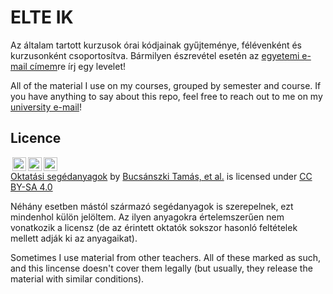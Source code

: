 # ELTE IK
Az általam tartott kurzusok órai kódjainak gyűjteménye, félévenként és kurzusonként csoportosítva.
Bármilyen észrevétel esetén az [egyetemi e-mail címem](mailto:bucsi@inf.elte.hu)re írj egy levelet!

All of the material I use on my courses, grouped by semester and course. If you have anything to say about this repo, feel free to reach out to me on my [university e-mail](mailto:bucsi@inf.elte.hu)!

## Licence
<p xmlns:dct="http://purl.org/dc/terms/" xmlns:cc="http://creativecommons.org/ns#" class="license-text"><img style="height:22px!important;margin-left:3px;vertical-align:text-bottom;" src="https://mirrors.creativecommons.org/presskit/icons/cc.svg?ref=chooser-v1" /><img style="height:22px!important;margin-left:3px;vertical-align:text-bottom;" src="https://mirrors.creativecommons.org/presskit/icons/by.svg?ref=chooser-v1" /><img style="height:22px!important;margin-left:3px;vertical-align:text-bottom;" src="https://mirrors.creativecommons.org/presskit/icons/sa.svg?ref=chooser-v1" /><br><a rel="cc:attributionURL" property="dct:title" href="https://github.com/bucsi/elteik">Oktatási segédanyagok</a> by <a rel="cc:attributionURL dct:creator" property="cc:attributionName" href="https://bucsi.web.elte.hu">Bucsánszki Tamás, et al.</a> is licensed under <a rel="license" href="https://creativecommons.org/licenses/by-sa/4.0">CC BY-SA 4.0</a></p>

Néhány esetben mástól származó segédanyagok is szerepelnek, ezt mindenhol külön jelöltem. Az ilyen anyagokra értelemszerűen nem vonatkozik a licensz (de az érintett oktatók sokszor hasonló feltételek mellett adják ki az anyagaikat).

Sometimes I use material from other teachers. All of these marked as such, and this lincense doesn't cover them legally (but usually, they release the material with similar conditions).
